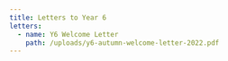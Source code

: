 ```yaml
---
title: Letters to Year 6
letters:
  - name: Y6 Welcome Letter
    path: /uploads/y6-autumn-welcome-letter-2022.pdf
---
```

